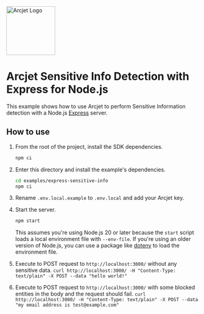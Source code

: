 <a href="https://arcjet.com" target="_arcjet-home">
  <picture>
    <source media="(prefers-color-scheme: dark)" srcset="https://arcjet.com/logo/arcjet-dark-lockup-voyage-horizontal.svg">
    <img src="https://arcjet.com/logo/arcjet-light-lockup-voyage-horizontal.svg" alt="Arcjet Logo" height="128" width="auto">
  </picture>
</a>

# Arcjet Sensitive Info Detection with Express for Node.js

This example shows how to use Arcjet to perform Sensitive Information detection with a Node.js
[Express](https://expressjs.com/) server.

## How to use

1. From the root of the project, install the SDK dependencies.

   ```bash
   npm ci
   ```

2. Enter this directory and install the example's dependencies.

   ```bash
   cd examples/express-sensitive-info
   npm ci
   ```

3. Rename `.env.local.example` to `.env.local` and add your Arcjet key.

4. Start the server.

   ```bash
   npm start
   ```

   This assumes you're using Node.js 20 or later because the `start` script
   loads a local environment file with `--env-file`. If you're using an older
   version of Node.js, you can use a package like
   [dotenv](https://www.npmjs.com/package/dotenv) to load the environment file.

4. Execute to POST request to `http://localhost:3000/` without any sensitive data.
   `curl http://localhost:3000/ -H "Content-Type: text/plain" -X POST --data "hello world!"`
5. Execute to POST request to `http://localhost:3000/` with some blocked entities in the body
   and the request should fail.
   `curl http://localhost:3000/ -H "Content-Type: text/plain" -X POST --data "my email address is test@example.com"`
